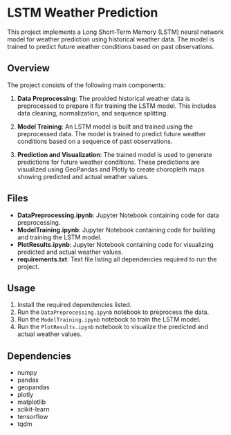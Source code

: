 # LSTM Weather Prediction

This project implements a Long Short-Term Memory (LSTM) neural network model for weather prediction using historical weather data. The model is trained to predict future weather conditions based on past observations.

## Overview

The project consists of the following main components:

1. **Data Preprocessing**: The provided historical weather data is preprocessed to prepare it for training the LSTM model. This includes data cleaning, normalization, and sequence splitting.

2. **Model Training**: An LSTM model is built and trained using the preprocessed data. The model is trained to predict future weather conditions based on a sequence of past observations.

3. **Prediction and Visualization**: The trained model is used to generate predictions for future weather conditions. These predictions are visualized using GeoPandas and Plotly to create choropleth maps showing predicted and actual weather values.

## Files

- **DataPreprocessing.ipynb**: Jupyter Notebook containing code for data preprocessing.
- **ModelTraining.ipynb**: Jupyter Notebook containing code for building and training the LSTM model.
- **PlotResults.ipynb**: Jupyter Notebook containing code for visualizing predicted and actual weather values.
- **requirements.txt**: Text file listing all dependencies required to run the project.

## Usage

1. Install the required dependencies listed.
2. Run the `DataPreprocessing.ipynb` notebook to preprocess the data.
3. Run the `ModelTraining.ipynb` notebook to train the LSTM model.
4. Run the `PlotResults.ipynb` notebook to visualize the predicted and actual weather values.

## Dependencies

- numpy
- pandas
- geopandas
- plotly
- matplotlib
- scikit-learn
- tensorflow
- tqdm

